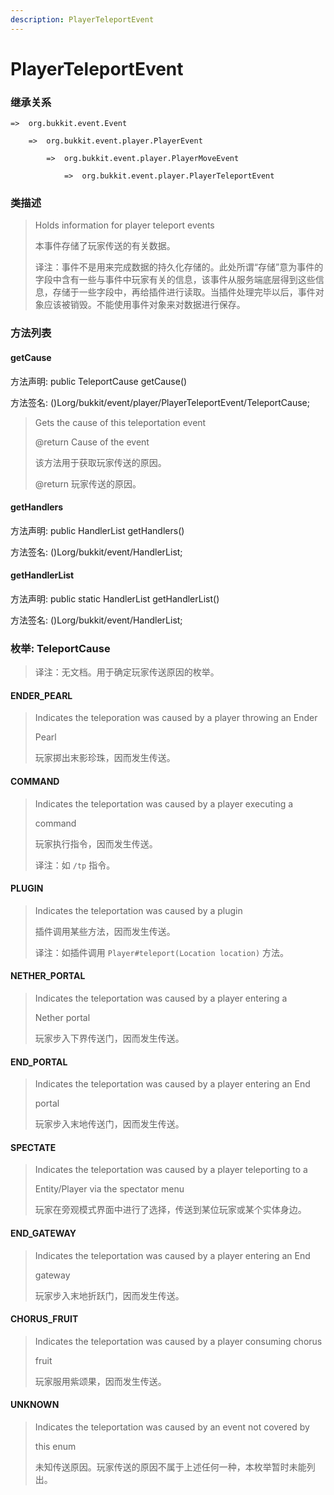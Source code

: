 ```yaml
---
description: PlayerTeleportEvent
---
```


# PlayerTeleportEvent

### 继承关系

    =>  org.bukkit.event.Event

        =>  org.bukkit.event.player.PlayerEvent

            =>  org.bukkit.event.player.PlayerMoveEvent

                =>  org.bukkit.event.player.PlayerTeleportEvent

### 类描述

> Holds information for player teleport events
> 
> <p>
> 
> 本事件存储了玩家传送的有关数据。
> 
> <p>
> 
> 译注：事件不是用来完成数据的持久化存储的。此处所谓“存储”意为事件的字段中含有一些与事件中玩家有关的信息，该事件从服务端底层得到这些信息，存储于一些字段中，再给插件进行读取。当插件处理完毕以后，事件对象应该被销毁。不能使用事件对象来对数据进行保存。

### 方法列表

#### getCause

方法声明: public TeleportCause getCause()

方法签名: ()Lorg/bukkit/event/player/PlayerTeleportEvent/TeleportCause;

> Gets the cause of this teleportation event
> 
> @return Cause of the event
> 
> <p>
> 
> 该方法用于获取玩家传送的原因。
> 
> @return 玩家传送的原因。

#### getHandlers

方法声明: public HandlerList getHandlers()

方法签名: ()Lorg/bukkit/event/HandlerList;

#### getHandlerList

方法声明: public static HandlerList getHandlerList()

方法签名: ()Lorg/bukkit/event/HandlerList;

### 枚举: TeleportCause

> 译注：无文档。用于确定玩家传送原因的枚举。

#### ENDER_PEARL

> Indicates the teleporation was caused by a player throwing an Ender
> 
> Pearl
> 
> <p>
> 
> 玩家掷出末影珍珠，因而发生传送。

#### COMMAND

> Indicates the teleportation was caused by a player executing a
> 
> command
> 
> <p>
> 
> 玩家执行指令，因而发生传送。
> 
> <p>
> 
> 译注：如 `/tp` 指令。

#### PLUGIN

> Indicates the teleportation was caused by a plugin
> 
> <p>
> 
> 插件调用某些方法，因而发生传送。
> 
> <p>
> 
> 译注：如插件调用 `Player#teleport(Location location)` 方法。

#### NETHER_PORTAL

> Indicates the teleportation was caused by a player entering a
> 
> Nether portal
> 
> <p>
> 
> 玩家步入下界传送门，因而发生传送。

#### END_PORTAL

> Indicates the teleportation was caused by a player entering an End
> 
> portal
> 
> <p>
> 
> 玩家步入末地传送门，因而发生传送。

#### SPECTATE

> Indicates the teleportation was caused by a player teleporting to a
> 
> Entity/Player via the spectator menu
> 
> <p>
> 
> 玩家在旁观模式界面中进行了选择，传送到某位玩家或某个实体身边。

#### END_GATEWAY

> Indicates the teleportation was caused by a player entering an End
> 
> gateway
> 
> <p>
> 
> 玩家步入末地折跃门，因而发生传送。

#### CHORUS_FRUIT

> Indicates the teleportation was caused by a player consuming chorus
> 
> fruit
> 
> <p>
> 
> 玩家服用紫颂果，因而发生传送。

#### UNKNOWN

> Indicates the teleportation was caused by an event not covered by
> 
> this enum
> 
> <p>
> 
> 未知传送原因。玩家传送的原因不属于上述任何一种，本枚举暂时未能列出。